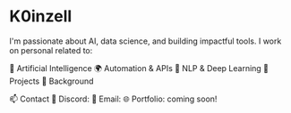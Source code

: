 # K0inzell
I'm passionate about AI, data science, and building impactful tools. I work on personal related to:

🤖 Artificial Intelligence
🌍 Automation & APIs
🧠 NLP & Deep Learning
🔧 Projects
💼 Background

📫 Contact
💬 Discord:
📧 Email:
🌐 Portfolio: coming soon!

